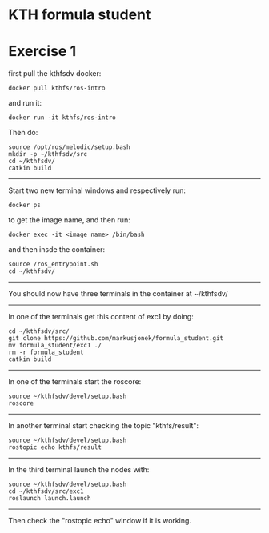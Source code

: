 # KTH formula student

# Exercise 1
first pull the kthfsdv docker:
```
docker pull kthfs/ros-intro
```
and run it:
```
docker run -it kthfs/ros-intro
```
Then do:
```
source /opt/ros/melodic/setup.bash
mkdir -p ~/kthfsdv/src
cd ~/kthfsdv/
catkin build
```
___
Start two new terminal windows and respectively run:
````
docker ps
````
to get the image name, and then run:
````
docker exec -it <image name> /bin/bash
````
and then insde the container:
```
source /ros_entrypoint.sh
cd ~/kthfsdv/
```
___
You should now have three terminals in the container at ~/kthfsdv/
___

In one of the terminals get this content of exc1 by doing:
```
cd ~/kthfsdv/src/
git clone https://github.com/markusjonek/formula_student.git
mv formula_student/exc1 ./
rm -r formula_student
catkin build
```
___
In one of the terminals start the roscore:
```
source ~/kthfsdv/devel/setup.bash
roscore
```
___
In another terminal start checking the topic "kthfs/result":
```
source ~/kthfsdv/devel/setup.bash
rostopic echo kthfs/result
```
___
In the third terminal launch the nodes with:
```
source ~/kthfsdv/devel/setup.bash
cd ~/kthfsdv/src/exc1
roslaunch launch.launch
```
___
Then check the "rostopic echo" window if it is working.
